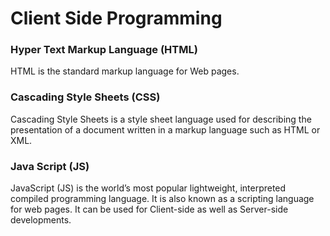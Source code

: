 # Client Side Programming

### Hyper Text Markup Language (HTML)
HTML is the standard markup language for Web pages.

### Cascading Style Sheets (CSS)
Cascading Style Sheets is a style sheet language used for describing the presentation of a document written in a markup language such as HTML or XML.

### Java Script (JS)
JavaScript (JS) is the world’s most popular lightweight, interpreted compiled programming language. It is also known as a scripting language for web pages. It can be used for Client-side as well as Server-side developments.

